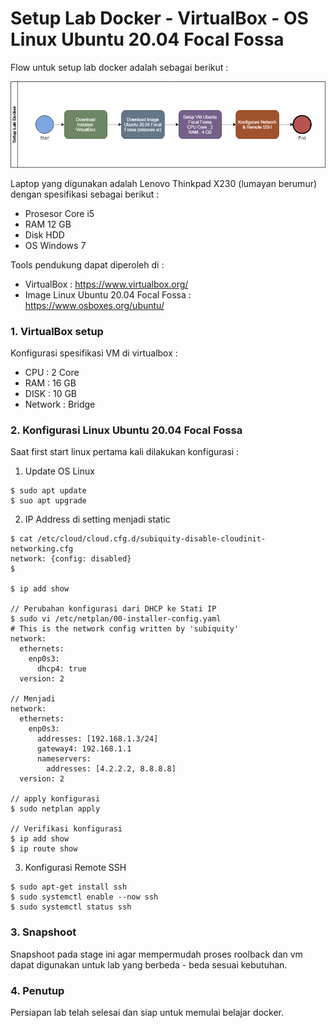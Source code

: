 # Setup Lab Docker - VirtualBox - OS Linux Ubuntu 20.04 Focal Fossa
Flow untuk setup lab docker adalah sebagai berikut :
<p><img src="https://github.com/iddevopsjourney/docker/blob/master/001-Setup_Lab/01-Ubuntu_20.04_Focal-Fossa/images/SetupLabDocker-VirtualBox.png"></p>

Laptop yang digunakan adalah Lenovo Thinkpad X230 (lumayan berumur) dengan spesifikasi sebagai berikut :
- Prosesor Core i5
- RAM 12 GB
- Disk HDD
- OS Windows 7

Tools pendukung dapat diperoleh di :
- VirtualBox : https://www.virtualbox.org/
- Image Linux Ubuntu 20.04 Focal Fossa : https://www.osboxes.org/ubuntu/

### 1. VirtualBox setup
Konfigurasi spesifikasi VM di virtualbox :
- CPU : 2 Core
- RAM : 16 GB
- DISK : 10 GB
- Network : Bridge

### 2. Konfigurasi Linux Ubuntu 20.04 Focal Fossa
Saat first start linux pertama kali dilakukan konfigurasi :
1. Update OS Linux
```script
$ sudo apt update
$ suo apt upgrade
```
2. IP Address di setting menjadi static
```script
$ cat /etc/cloud/cloud.cfg.d/subiquity-disable-cloudinit-networking.cfg
network: {config: disabled}
$

$ ip add show

// Perubahan konfigurasi dari DHCP ke Stati IP
$ sudo vi /etc/netplan/00-installer-config.yaml
# This is the network config written by 'subiquity'
network:
  ethernets:
    enp0s3:
      dhcp4: true
  version: 2

// Menjadi
network:
  ethernets:
    enp0s3:
      addresses: [192.168.1.3/24]
      gateway4: 192.168.1.1
      nameservers:
        addresses: [4.2.2.2, 8.8.8.8]
  version: 2

// apply konfigurasi 
$ sudo netplan apply

// Verifikasi konfigurasi
$ ip add show
$ ip route show
```
3. Konfigurasi Remote SSH
```script
$ sudo apt-get install ssh
$ sudo systemctl enable --now ssh
$ sudo systemctl status ssh
```
### 3. Snapshoot
Snapshoot pada stage ini agar mempermudah proses roolback dan vm dapat digunakan untuk lab yang berbeda - beda sesuai kebutuhan.

### 4. Penutup
Persiapan lab telah selesai dan siap untuk memulai belajar docker.
